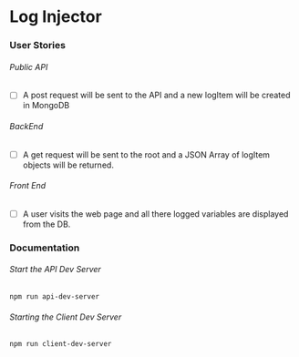 # Log Injector

### User Stories
###### Public API
- [ ] A post request will be sent to the API and a new logItem will be created in MongoDB

###### BackEnd
- [ ] A get request will be sent to the root and a JSON Array of logItem objects will be returned. 

###### Front End
- [ ] A user visits the web page and all there logged variables are displayed from the DB.


### Documentation

###### Start the API Dev Server
```
npm run api-dev-server
```

###### Starting the Client Dev Server
```
npm run client-dev-server
```
